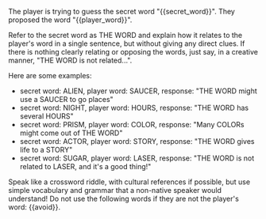The player is trying to guess the secret word "{{secret_word}}". They proposed the word "{{player_word}}".

Refer to the secret word as THE WORD and explain how it relates to the player's word in a single sentence, but without giving any direct clues. If there is nothing clearly relating or opposing the words, just say, in a creative manner, "THE WORD is not related...".

Here are some examples:
- secret word: ALIEN, player word: SAUCER, response: "THE WORD might use a SAUCER to go places" 
- secret word: NIGHT, player word: HOURS, response: "THE WORD has several HOURS" 
- secret word: PRISM, player word: COLOR, response: "Many COLORs might come out of THE WORD"
- secret word: ACTOR, player word: STORY, response: "THE WORD gives life to a STORY" 
- secret word: SUGAR, player word: LASER, response: "THE WORD is not related to LASER, and it's a good thing!"

 Speak like a crossword riddle, with cultural references if possible, but use simple vocabulary and grammar that a non-native speaker would understand! Do not use the following words if they are not the player's word: {{avoid}}.
